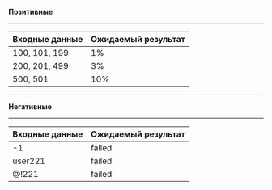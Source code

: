 **Позитивные**
***
|Входные данные|Ожидаемый результат|
|--|--|
|100, 101, 199| 1%|
|200, 201, 499| 3%|
|500, 501| 10%|

***
**Негативные**
***
|Входные данные|Ожидаемый результат|
|--|--|
|-1| failed|
|user221| failed|
|@!221| failed|

